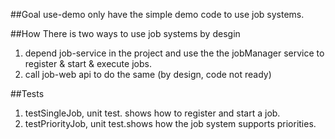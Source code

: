 ##Goal
use-demo only have the simple demo code to use job systems.

##How
There is two ways to use job systems by desgin
1. depend job-service in the project and use the the jobManager service to register & start & execute jobs.
2. call job-web api to do the same (by design, code not ready)

##Tests
1. testSingleJob, unit test. shows how to register and start a job.
2. testPriorityJob, unit test.shows how the job system supports priorities.

